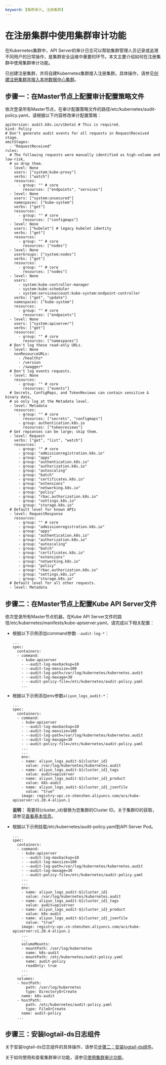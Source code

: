 ```yaml
---
keyword: [集群审计, 注册集群]
---
```


# 在注册集群中使用集群审计功能

在Kubernetes集群中，API Server的审计日志可以帮助集群管理人员记录或追溯不同用户的日常操作，是集群安全运维中重要的环节。本文主要介绍如何在注册集群中使用集群审计功能。

已创建注册集群，并将自建Kubernetes集群接入注册集群。具体操作，请参见[创建注册集群并接入本地数据中心集群](/cn.zh-CN/Kubernetes集群用户指南/多云混合云/注册集群管理/创建注册集群并接入本地数据中心集群.md)。

## 步骤一：在Master节点上配置审计配置策略文件

依次登录所有Master节点，在审计配置策略文件的路径/etc/kubernetes/audit-policy.yaml，请根据以下内容修改审计配置策略：

```
apiVersion: audit.k8s.io/v1beta1 # This is required.
kind: Policy
# Don't generate audit events for all requests in RequestReceived stage.
omitStages:
  - "RequestReceived"
rules:
  # The following requests were manually identified as high-volume and low-risk,
  # so drop them.
  - level: None
    users: ["system:kube-proxy"]
    verbs: ["watch"]
    resources:
      - group: "" # core
        resources: ["endpoints", "services"]
  - level: None
    users: ["system:unsecured"]
    namespaces: ["kube-system"]
    verbs: ["get"]
    resources:
      - group: "" # core
        resources: ["configmaps"]
  - level: None
    users: ["kubelet"] # legacy kubelet identity
    verbs: ["get"]
    resources:
      - group: "" # core
        resources: ["nodes"]
  - level: None
    userGroups: ["system:nodes"]
    verbs: ["get"]
    resources:
      - group: "" # core
        resources: ["nodes"]
  - level: None
    users:
      - system:kube-controller-manager
      - system:kube-scheduler
      - system:serviceaccount:kube-system:endpoint-controller
    verbs: ["get", "update"]
    namespaces: ["kube-system"]
    resources:
      - group: "" # core
        resources: ["endpoints"]
  - level: None
    users: ["system:apiserver"]
    verbs: ["get"]
    resources:
      - group: "" # core
        resources: ["namespaces"]
  # Don't log these read-only URLs.
  - level: None
    nonResourceURLs:
      - /healthz*
      - /version
      - /swagger*
  # Don't log events requests.
  - level: None
    resources:
      - group: "" # core
        resources: ["events"]
  # Secrets, ConfigMaps, and TokenReviews can contain sensitive & binary data,
  # so only log at the Metadata level.
  - level: Metadata
    resources:
      - group: "" # core
        resources: ["secrets", "configmaps"]
      - group: authentication.k8s.io
        resources: ["tokenreviews"]
  # Get repsonses can be large; skip them.
  - level: Request
    verbs: ["get", "list", "watch"]
    resources:
      - group: "" # core
      - group: "admissionregistration.k8s.io"
      - group: "apps"
      - group: "authentication.k8s.io"
      - group: "authorization.k8s.io"
      - group: "autoscaling"
      - group: "batch"
      - group: "certificates.k8s.io"
      - group: "extensions"
      - group: "networking.k8s.io"
      - group: "policy"
      - group: "rbac.authorization.k8s.io"
      - group: "settings.k8s.io"
      - group: "storage.k8s.io"
  # Default level for known APIs
  - level: RequestResponse
    resources:
      - group: "" # core
      - group: "admissionregistration.k8s.io"
      - group: "apps"
      - group: "authentication.k8s.io"
      - group: "authorization.k8s.io"
      - group: "autoscaling"
      - group: "batch"
      - group: "certificates.k8s.io"
      - group: "extensions"
      - group: "networking.k8s.io"
      - group: "policy"
      - group: "rbac.authorization.k8s.io"
      - group: "settings.k8s.io"
      - group: "storage.k8s.io"
  # Default level for all other requests.
  - level: Metadata
```

## 步骤二：在Master节点上配置Kube API Server文件

依次登录所有Master节点机器，在Kube API Server文件的路径/etc/kubernetes/manifests/kube-apiserver.yaml，请完成以下相关配置：

-   根据以下示例添加command参数`--audit-log-*`：

    ```
    ...
    spec:
      containers:
      - command:
        - kube-apiserver
        - --audit-log-maxbackup=10
        - --audit-log-maxsize=100
        - --audit-log-path=/var/log/kubernetes/kubernetes.audit
        - --audit-log-maxage=30
        - --audit-policy-file=/etc/kubernetes/audit-policy.yaml
        ...
    ```

-   根据以下示例添加env参数`aliyun_logs_audit-*`：

    ```
    ...
    spec:
      containers:
      - command:
        - kube-apiserver
        - --audit-log-maxbackup=10
        - --audit-log-maxsize=100
        - --audit-log-path=/var/log/kubernetes/kubernetes.audit
        - --audit-log-maxage=30
        - --audit-policy-file=/etc/kubernetes/audit-policy.yaml
        ...
        ...
        env:
        - name: aliyun_logs_audit-${cluster_id}
          value: /var/log/kubernetes/kubernetes.audit
        - name: aliyun_logs_audit-${cluster_id}_tags
          value: audit=apiserver
        - name: aliyun_logs_audit-${cluster_id}_product
          value: k8s-audit
        - name: aliyun_logs_audit-${cluster_id}_jsonfile
          value: "true"
        image: registry-vpc.cn-shenzhen.aliyuncs.com/acs/kube-apiserver:v1.20.4-aliyun.1
    ```

    **说明：** 需要将\{cluster\_id\}替换为您集群的Cluster ID。关于集群ID的获取，请参见[查看基本信息](/cn.zh-CN/Kubernetes集群用户指南/集群/管理集群/查看集群信息.md)。

-   根据以下示例挂载/etc/kubernetes/audit-policy.yaml到API Server Pod。

    ```
    ...
    spec:
      containers:
      - command:
        - kube-apiserver
        - --audit-log-maxbackup=10
        - --audit-log-maxsize=100
        - --audit-log-path=/var/log/kubernetes/kubernetes.audit
        - --audit-log-maxage=30
        - --audit-policy-file=/etc/kubernetes/audit-policy.yaml
        ...
        ...
        env:
        - name: aliyun_logs_audit-${cluster_id}
          value: /var/log/kubernetes/kubernetes.audit
        - name: aliyun_logs_audit-${cluster_id}_tags
          value: audit=apiserver
        - name: aliyun_logs_audit-${cluster_id}_product
          value: k8s-audit
        - name: aliyun_logs_audit-${cluster_id}_jsonfile
          value: "true"
        image: registry-vpc.cn-shenzhen.aliyuncs.com/acs/kube-apiserver:v1.20.4-aliyun.1
        ...
        ...
        volumeMounts:
        - mountPath: /var/log/kubernetes
          name: k8s-audit
        - mountPath: /etc/kubernetes/audit-policy.yaml
          name: audit-policy
          readOnly: true
        ...
        ...
      volumes:
      - hostPath:
          path: /var/log/kubernetes
          type: DirectoryOrCreate
        name: k8s-audit
      - hostPath:
          path: /etc/kubernetes/audit-policy.yaml
          type: FileOrCreate
        name: audit-policy
      ...
    ```


## 步骤三：安装logtail-ds日志组件

关于安装logtail-ds日志组件的具体操作，请参见[步骤二：安装logtail-ds组件](/cn.zh-CN/Kubernetes集群用户指南/多云混合云/注册集群可观测性接入/将日志服务接入注册集群.md)。

关于如何使用和查看集群审计功能，请参见[使用集群审计功能](/cn.zh-CN/Kubernetes集群用户指南/安全/基础设施安全/使用集群审计功能.md)。

